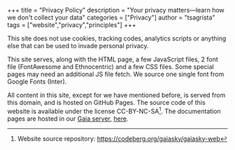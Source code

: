 +++
title = "Privacy Policy"
description = "Your privacy matters—learn how we don't collect your data"
categories = ["Privacy"]
author = "tsagrista"
tags = ["website","privacy","principles"]
+++

This site does not use cookies, tracking codes, analytics scripts or anything else that can be used to invade personal privacy.

This site serves, along with the HTML page, a few JavaScript files, 2 font file (FontAwesome and Ethnocentric) and a few CSS files. Some special pages may need an additional JS file fetch. We source one single font from Google Fonts (Inter).

All content in this site, except for we have mentioned before, is served from this domain, and is hosted on GitHub Pages. The source code of this website is available under the license CC-BY-NC-SA[^webrepo]. The documentation pages are hosted in our [Gaia server](https://docs.gaiasky.space),  [here](https://gaia.ari.uni-heidelberg.de/gaiasky/docs).

[^webrepo]: Website source repository: https://codeberg.org/gaiasky/gaiasky-web
